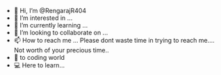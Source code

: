 - 👋 Hi, I’m @RengarajR404
- 👀 I’m interested in ...
- 🌱 I’m currently learning ...
- 💞️ I’m looking to collaborate on ...
- 📫 How to reach me ... Please dont waste time in trying to reach me.... Not worth of your precious time.. 
- 🔰 to coding world
- 💻 Here to learn...

<!---
RengarajR404/RengarajR404 is a ✨ special ✨ repository because its `README.md` (this file) appears on your GitHub profile.
You can click the Preview link to take a look at your changes.
--->
